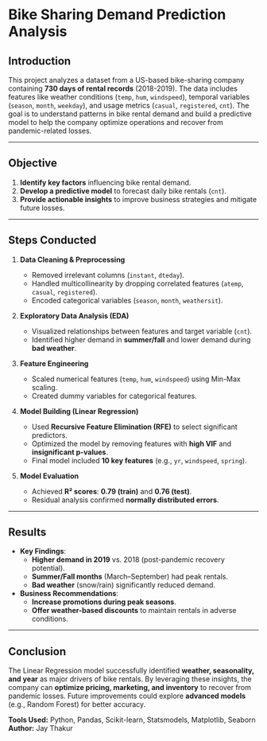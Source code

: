 # **Bike Sharing Demand Prediction Analysis**

## **Introduction**  
This project analyzes a dataset from a US-based bike-sharing company containing **730 days of rental records** (2018-2019). The data includes features like weather conditions (`temp`, `hum`, `windspeed`), temporal variables (`season`, `month`, `weekday`), and usage metrics (`casual`, `registered`, `cnt`). The goal is to understand patterns in bike rental demand and build a predictive model to help the company optimize operations and recover from pandemic-related losses.  

---

## **Objective**  
1. **Identify key factors** influencing bike rental demand.  
2. **Develop a predictive model** to forecast daily bike rentals (`cnt`).  
3. **Provide actionable insights** to improve business strategies and mitigate future losses.  

---

## **Steps Conducted**  
1. **Data Cleaning & Preprocessing**  
   - Removed irrelevant columns (`instant`, `dteday`).  
   - Handled multicollinearity by dropping correlated features (`atemp`, `casual`, `registered`).  
   - Encoded categorical variables (`season`, `month`, `weathersit`).  

2. **Exploratory Data Analysis (EDA)**  
   - Visualized relationships between features and target variable (`cnt`).  
   - Identified higher demand in **summer/fall** and lower demand during **bad weather**.  

3. **Feature Engineering**  
   - Scaled numerical features (`temp`, `hum`, `windspeed`) using Min-Max scaling.  
   - Created dummy variables for categorical features.  

4. **Model Building (Linear Regression)**  
   - Used **Recursive Feature Elimination (RFE)** to select significant predictors.  
   - Optimized the model by removing features with **high VIF** and **insignificant p-values**.  
   - Final model included **10 key features** (e.g., `yr`, `windspeed`, `spring`).  

5. **Model Evaluation**  
   - Achieved **R² scores**: **0.79 (train)** and **0.76 (test)**.  
   - Residual analysis confirmed **normally distributed errors**.  

---

## **Results**  
- **Key Findings**:  
  - **Higher demand in 2019** vs. 2018 (post-pandemic recovery potential).  
  - **Summer/Fall months** (March–September) had peak rentals.  
  - **Bad weather** (snow/rain) significantly reduced demand.  
- **Business Recommendations**:  
  - **Increase promotions during peak seasons**.  
  - **Offer weather-based discounts** to maintain rentals in adverse conditions.  

---

## **Conclusion**  
The Linear Regression model successfully identified **weather, seasonality, and year** as major drivers of bike rentals. By leveraging these insights, the company can **optimize pricing, marketing, and inventory** to recover from pandemic losses. Future improvements could explore **advanced models** (e.g., Random Forest) for better accuracy.  

**Tools Used:** Python, Pandas, Scikit-learn, Statsmodels, Matplotlib, Seaborn  
**Author:** Jay Thakur
